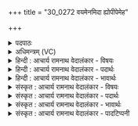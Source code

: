 +++
title = "30_0272 वयमेनमिदा ह्योपीपेमेह"

+++
<details><summary>पदपाठः</summary>

व꣣य꣢म्। ए꣣नम्। इदा꣢। ह्यः। अ꣡पी꣢꣯पेम। इ꣣ह꣢। व꣣ज्रि꣡ण꣢म्। त꣡स्मै꣢꣯। उ꣣। अद्य꣢। अ꣣। द्य꣢। स꣡व꣢꣯ने। सु꣣त꣢म्। भ꣣र। आ꣢। नू꣣न꣢म्। भू꣣षत। श्रुते꣢। २७२।
</details>

<details><summary>अधिमन्त्रम् (VC)</summary>

- इन्द्रः
- कलिः प्रागाथः
- बृहती
- मध्यमः
- ऐन्द्रं काण्डम्
</details>

<details><summary>हिन्दी : आचार्य रामनाथ वेदालंकार - विषयः</summary>

अगले मन्त्र में परमात्मा और राजा का विषय वर्णित है।
</details>

<details><summary>हिन्दी : आचार्य रामनाथ वेदालंकार - पदार्थः</summary>

पदार्थान्वयभाषाः -  प्रथम—अध्यात्म पक्ष में। (वयम्) हम उपासक लोग (वज्रिणम्) दुर्जनों वा दुर्गुणों के प्रति वज्रधारी अर्थात् उनके विनाशक, (एनम्) प्रसिद्ध गुणोंवाले इस इन्द्र परमेश्वर को (इदा) इस समय और (ह्यः) कल (इह) इस उपासना-यज्ञ में (अपीपेम) स्तुतिगान से रिझा चुके हैं। हे भाई ! तू भी (तस्मै उ) उस इन्द्र परमेश्वर के लिए (अद्य) आज (सवने) अपने जीवन-यज्ञ में (सुतम्) श्रद्धारूप सोमरस को (भर) हृदय में धारण कर अथवा अर्पित कर। हे साथियो ! तुम सब भी (नूनम्) निश्चय ही (श्रुते) वेदादि द्वारा उसकी महिमा सुनी जाने पर, उसे (आभूषत) स्तोत्ररूप उपहारों से अलंकृत करो ॥ द्वितीय—राष्ट्र के पक्ष में। (वयम्) हम लोगों ने (वज्रिणम्) दुष्ट शत्रुओं तथा चोर, ठग, लुटेरों आदियों के प्रति दण्डधारी (एनम्) इस अपने सम्राट् को (इदा) वर्तमान काल में, और (ह्यः) भूतकाल में (इह) इस राष्ट्र-यज्ञ में (अपीपेम) कर-प्रदान द्वारा बढ़ाया है। हे भाई ! तू भी (तस्मै उ) उस सम्राट् के लिए (अद्य) आज (सवने) राष्ट्ररूप यज्ञ में (सुतम्) अपनी आमदनी की राशि में से पृथक् किये हुए राजदेय कर को (भर) प्रदान कर। हे दूसरे प्रजाजनों ! तुम भी (नूनम्) निश्चयपूर्वक (श्रुते) राजाज्ञा के सुनने पर, राजा को (आभूषत) अपना-अपना देय अंश देकर अलङ्कृत करो ॥१०॥ इस मन्त्र में श्लेषालङ्कार है ॥१०॥
</details>

<details><summary>हिन्दी : आचार्य रामनाथ वेदालंकार - भावार्थः</summary>

भावार्थभाषाः -  सब मनुष्यों को चाहिए कि दुर्जनों और दुर्गुणों के विनाशक तथा सज्जनों और सद्गुणों के पोषक परमेश्वर की उपासना करें। उसी प्रकार दुष्ट शत्रुओं, चोर, लम्पट, ठग, लुटेरे आदियों तथा अशान्ति फैलानेवालों को दण्ड देनेवाले और सज्जनों तथा शान्ति के प्रेमियों को बसानेवाले सम्राट् का भी कर (टैक्स) देकर सम्मान करना चाहिए ॥१०॥ इस दशति में इन्द्र के गुणों का वर्णन करके उसकी महिमा गाने की प्रेरणा होने से, उससे गृह आदि की याचना होने से, उसका आह्वान होने से और इन्द्र नाम से राजा आदि का भी वर्णन होने से इस दशति के विषय की पूर्व दशति के विषय के साथ संगति है ॥ तृतीय प्रपाठक में द्वितीय अर्ध की तृतीय दशति समाप्त॥ तृतीय अध्याय में चतुर्थ खण्ड समाप्त ॥
</details>

<details><summary>संस्कृत : आचार्य रामनाथ वेदालंकार - विषयः</summary>

अथ परमात्मविषयो राजविषयश्चोच्यते।
</details>

<details><summary>संस्कृत : आचार्य रामनाथ वेदालंकार - पदार्थः</summary>

पदार्थान्वयभाषाः -  प्रथमः—अध्यात्मपरः। (वयम्) उपासकाः (एनम्) एतं विश्रुतगुणम् (वज्रिणम्) दुर्जनेषु दुर्गुणेषु वा वज्रधारिणं, स्वशक्त्या तेषां विनाशकमित्यर्थः, इन्द्रं परमेश्वरम् (इदा) इदानीम्। ‘तयोर्दार्हिलौ च छन्दसि। अ० ५।३।२०’ इति इदम् शब्दात् कालेऽर्थे सप्तम्या दा आदेशः। (ह्यः) गतदिवसे च (इह) अस्मिन् उपासनायज्ञे (अपीपेम) स्तुतिगानेन स्वहृदि अवर्धयाम, प्रसादितवन्तः इत्यर्थः। ओप्यायी वृद्धौ धातोर्णिजन्तात् युङ्लुकि प्यायः पी आदेशे रूपम्। हे भ्रातः ! त्वमपि (तस्मै उ) तस्मै इन्द्राय परमेश्वराय खलु (अद्य) अस्मिन् दिने (सवने) जीवनयज्ञे (सुतम्) श्रद्धारूपं सोमरसम् (भर) हृदये धारय अर्पय वा। भृञ् भरणे भ्वादेः हृञ् हरणे इत्यस्य वा रूपम्। हे सखायः ! यूयम् सर्वेऽपि (नूनम्) निश्चयेन (श्रुते) वेदादिद्वारा तन्महिम्नि श्रुते सति (आभूषत तं) स्तोत्ररूपैरुपहारैरलंकुरुत तेन स्वहृदयं वा अलंकुरुत। भूष अलङ्कारे, भ्वादिः ॥ अथ द्वितीयः—राष्ट्रपरः। (वयम्) जनाः (वज्रिणम्) दुष्टेषु शत्रुषु तस्करवञ्चकलुण्ठकादिषु च वज्रहस्तं, दण्डधारिणम् (एनम्) इन्द्रं सम्राजम् (इदा) इदानीं वर्तमानकाले (ह्यः) गते च काले (इह) अस्मिन् राष्ट्रयज्ञे (अपीपेम) करप्रदानेन वर्द्धितवन्तः। हे (भ्रातः) त्वमपि (तस्मै उ) तस्मै सम्राजे (अद्य) अद्यतने काले (सवने) राष्ट्रयज्ञे (सुतम्) स्वकीयात् आयराशेरभिषुतं पृथक्कृतं राजदेयं करम् (भर) प्रदेहि। हे इतरे प्रजाजनाः ! यूयमपि (नूनम्) निश्चयेन (श्रुते) तदादेशे आकर्णिते सति, तम् (आभूषत) स्वस्वदेयांशदानेन अलंकुरुत ॥१०॥ अत्र श्लेषालङ्कारः ॥१०॥
</details>

<details><summary>संस्कृत : आचार्य रामनाथ वेदालंकार - भावार्थः</summary>

भावार्थभाषाः -  सर्वैर्मनुष्यैर्दुर्जनानां दुर्गुणानां च विनाशकः सज्जनानां सद्गुणानां च पोषकः परमेश्वर उपासनीयः। तथैव दुष्टानां रिपूणां, चौरलम्पटप्रतारकलुण्ठकादीनाम्, अशान्तिप्रसारकाणां च दण्डयिता सज्जनानां शान्तिप्रियाणां च निवासकः सम्राडपि सर्वैः करप्रदानेन सम्माननीयः ॥१०॥ अत्रेन्द्रस्य गुणानुपवर्ण्य तन्महिमानं गातुं प्रेरणात्, ततो गृहादिकस्य याचनात्, तस्याह्वानाद्, इन्द्रनाम्ना नृपादीनां चापि वर्णनादेतद्दशत्यर्थस्य पूर्वदशत्यर्थेन संगतिरस्ति ॥ इति तृतीये प्रपाठके द्वितीयार्धे तृतीया दशतिः। इति तृतीयाध्याये चतुर्थः खण्डः ॥
</details>

<details><summary>संस्कृत : आचार्य रामनाथ वेदालंकार - पादटिप्पनी</summary>

टिप्पणी:   १. ऋ० ८।६६।७, अथ० २०।९७।१, साम० १६९१।
</details>